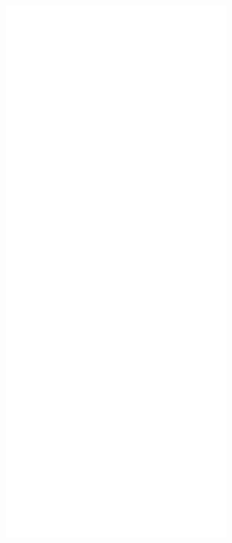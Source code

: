 [<img align="center" width="500" alt="🦑" src="https://github.com/Havoc925/Havoc925/blob/main/github-metrics.svg">](https://github.com/Havoc925/Melody)
